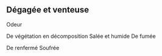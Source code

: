 ## Dégagée et venteuse


Odeur

De végétation en
décomposition
Salée et humide
De fumée

De renfermé
Soufrée
